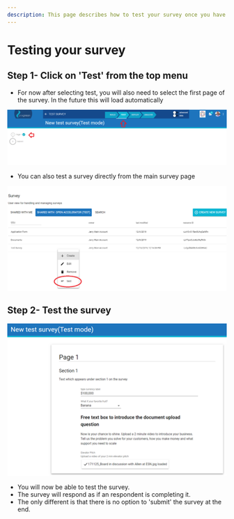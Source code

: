 ```yaml
---
description: This page describes how to test your survey once you have set it up.
---
```


# Testing your survey

## Step 1- Click on 'Test' from the top menu

* For now after selecting test, you will also need to select the first page of the survey.  In the future this will load automatically 

![](<../../../../.gitbook/assets/image (243).png>)

* You can also test a survey directly from the main survey page 

![](<../../../../.gitbook/assets/image (244).png>)

## Step 2- Test the survey

![](<../../../../.gitbook/assets/image (246).png>)

* You will now be able to test the survey.
* The survey will respond as if an respondent is completing it.
* The only different is that there is no option to 'submit' the survey at the end.
